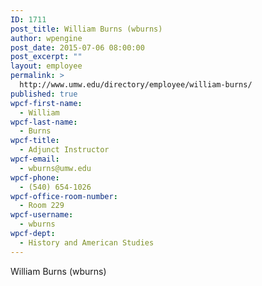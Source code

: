 ```yaml
---
ID: 1711
post_title: William Burns (wburns)
author: wpengine
post_date: 2015-07-06 08:00:00
post_excerpt: ""
layout: employee
permalink: >
  http://www.umw.edu/directory/employee/william-burns/
published: true
wpcf-first-name:
  - William
wpcf-last-name:
  - Burns
wpcf-title:
  - Adjunct Instructor
wpcf-email:
  - wburns@umw.edu
wpcf-phone:
  - (540) 654-1026
wpcf-office-room-number:
  - Room 229
wpcf-username:
  - wburns
wpcf-dept:
  - History and American Studies
---
```

William Burns (wburns)